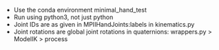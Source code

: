- Use the conda environment minimal_hand_test
- Run using python3, not just python
- Joint IDs are as given in MPIIHandJoints:labels in kinematics.py
- Joint rotations are global joint rotations in quaternions: wrappers.py > ModelIK > process